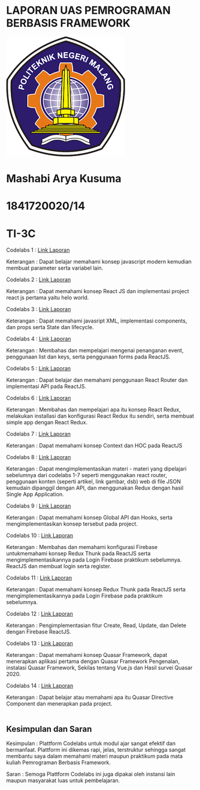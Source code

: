 # LAPORAN UAS PEMROGRAMAN BERBASIS FRAMEWORK


![LINK GAMBAR ](img/LOGO.png)
# Mashabi Arya Kusuma
# 1841720020/14
# TI-3C
 

Codelabs 1  : [Link Laporan](../../docs/01_pengantar/01.md)

Keterangan  : Dapat belajar memahami konsep javascript modern kemudian membuat parameter serta variabel lain.

Codelabs 2  : [Link Laporan](../../docs/02_hello_world/02.md)

Keterangan  : Dapat memahami konsep React JS dan implementasi project react js pertama yaitu helo world.

Codelabs 3  : [Link Laporan](../../docs/03_konsep_reactjs/03.md)

Keterangan  : Dapat memahami javasript XML, implementasi components, dan props serta State dan lifecycle.

Codelabs 4  : [Link Laporan](../../docs/04_konsep_reactjs_part2/04.md)

Keterangan  : Membahas dan mempelajari mengenai penanganan event, penggunaan list dan keys, serta penggunaan forms pada ReactJS.

Codelabs 5  : [Link Laporan](../../docs/05_API_dan_React_Router_di_ReactJS/05.md)

Keterangan  : Dapat belajar dan memahami penggunaan React Router dan implementasi API pada ReactJS.

Codelabs 6  : [Link Laporan](../../docs/06_React_Reduct/06.md)

Keterangan  :  Membahas dan mempelajari apa itu konsep React Redux, melakukan installasi dan konfigurasi React Redux itu sendiri, serta membuat simple app dengan React Redux.

Codelabs 7  : [Link Laporan](../../docs/07_Context_dan_HOC/07.md)

Keterangan  : Dapat memahami konsep Context dan HOC pada ReactJS

Codelabs 8  : [Link Laporan](../../docs/08_UTS/08.md)

Keterangan  : Dapat mengimplementasikan materi - materi yang dipelajari sebelumnya dari codelabs 1-7 seperti menggunakan react router, penggunaan konten (seperti artikel, link gambar, dsb) web di file JSON kemudain dipanggil dengan API, dan menggunakan Redux dengan hasil Single App Application.

Codelabs 9  : [Link Laporan](../../docs/09_Global_Api_Hooks/09.md)

Keterangan  : Dapat memahami konsep Global API dan Hooks, serta mengimplementasikan konsep tersebut pada project.

Codelabs 10 : [Link Laporan](../../docs/10_Firebase_Reactjs/10.md)

Keterangan  : Membahas dan memahami konfigurasi Firebase untukmemahami konsep Redux Thunk pada ReactJS serta mengimplementasikannya pada Login Firebase praktikum sebelumnya. ReactJS dan membuat login serta register.

Codelabs 11 : [Link Laporan](../../docs/11_Redux_Thunk/11.md)

Keterangan  : Dapat memahami konsep Redux Thunk pada ReactJS serta mengimplementasikannya pada Login Firebase pada praktikum sebelumnya.

Codelabs 12 : [Link Laporan](../../docs/12_crud_Firebase/12.md)

Keterangan  : Pengimplementasian fitur Create, Read, Update, dan Delete dengan Firebase ReactJS.

Codelabs 13 : [Link Laporan](../../docs/13_Pengenalan_Quasar_Framework/13.md)

Keterangan  : Dapat memahami konsep Quasar Framework, dapat menerapkan aplikasi pertama dengan Quasar Framework Pengenalan, instalasi Quasar Framework, Sekilas tentang Vue.js dan Hasil survei Quasar 2020.

Codelabs 14 : [Link Laporan](../../docs/14_quasar_directives_components/14.md)

Keterangan  : Dapat belajar atau memahami apa itu Quasar Directive Component dan menerapkan pada project.
<br></br>

## Kesimpulan dan Saran

Kesimpulan : Plattform Codelabs untuk modul ajar sangat efektif dan bermanfaat. Plattform ini dikemas rapi, jelas, terstruktur sehingga sangat membantu saya dalam memahami materi maupun praktikum pada mata kuliah Pemrograman Berbasis Framework.

Saran : Semoga Plattform Codelabs ini juga dipakai oleh instansi lain maupun masyarakat luas untuk pembelajaran.